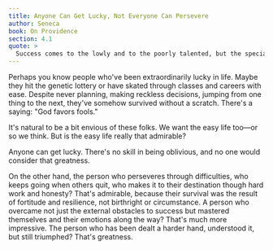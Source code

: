```yaml
---
title: Anyone Can Get Lucky, Not Everyone Can Persevere
author: Seneca
book: On Providence
section: 4.1
quote: >
  Success comes to the lowly and to the poorly talented, but the special characteristic of a great person is to triumph over the disasters and panics of human life.
---
```


Perhaps you know people who've been extraordinarily lucky in life. Maybe they hit the genetic lottery or have skated through classes and careers with ease. Despite never planning, making reckless decisions, jumping from one thing to the next, they've somehow survived without a scratch. There's a saying: "God favors fools."

It's natural to be a bit envious of these folks. We want the easy life too—or so we think. But is the easy life really that admirable?

Anyone can get lucky. There's no skill in being oblivious, and no one would consider that greatness.

On the other hand, the person who perseveres through difficulties, who keeps going when others quit, who makes it to their destination though hard work and honesty? That's admirable, because their survival was the result of fortitude and resilience, not birthright or circumstance. A person who overcame not just the external obstacles to success but mastered themselves and their emotions along the way? That's much more impressive. The person who has been dealt a harder hand, understood it, but still triumphed? That's greatness.

